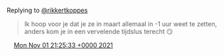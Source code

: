 Replying to [@rikkertkoppes](https://twitter.com/rikkertkoppes/status/1454712750433837060)

> Ik hoop voor je dat je ze in maart allemaal in \-1 uur weet te zetten, anders kom je in een vervelende tijdslus terecht 😏

<img src="../../media/tweet.ico" width="12" /> [Mon Nov 01 21:25:33 +0000 2021](https://twitter.com/DromerDenker/status/1455284903592009729)